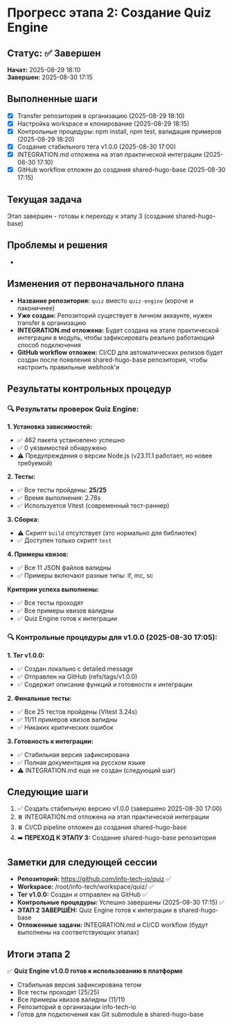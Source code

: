 # Прогресс этапа 2: Создание Quiz Engine

## Статус: ✅ Завершен

**Начат:** 2025-08-29 18:10  
**Завершен:** 2025-08-30 17:15  

## Выполненные шаги

- [x] Transfer репозитория в организацию (2025-08-29 18:10)
- [x] Настройка workspace и клонирование (2025-08-29 18:15)
- [x] Контрольные процедуры: npm install, npm test, валидация примеров (2025-08-29 18:20)
- [x] Создание стабильного тега v1.0.0 (2025-08-30 17:00)
- [x] INTEGRATION.md отложена на этап практической интеграции (2025-08-30 17:10)
- [x] GitHub workflow отложен до создания shared-hugo-base (2025-08-30 17:15)

## Текущая задача
Этап завершен - готовы к переходу к этапу 3 (создание shared-hugo-base)

## Проблемы и решения
-

## Изменения от первоначального плана
- **Название репозитория:** `quiz` вместо `quiz-engine` (короче и лаконичнее)
- **Уже создан:** Репозиторий существует в личном аккаунте, нужен transfer в организацию
- **INTEGRATION.md отложена:** Будет создана на этапе практической интеграции в модуль, чтобы зафиксировать реально работающий способ подключения
- **GitHub workflow отложен:** CI/CD для автоматических релизов будет создан после появления shared-hugo-base репозитория, чтобы настроить правильные webhook'и

## Результаты контрольных процедур

### 🔍 Результаты проверок Quiz Engine:

**1. Установка зависимостей:**
- ✅ 462 пакета установлено успешно
- ✅ 0 уязвимостей обнаружено
- ⚠️ Предупреждения о версии Node.js (v23.11.1 работает, но новее требуемой)

**2. Тесты:**
- ✅ Все тесты пройдены: **25/25** 
- ✅ Время выполнения: 2.78s
- ✅ Используется Vitest (современный тест-раннер)

**3. Сборка:**
- ⚠️ Скрипт `build` отсутствует (это нормально для библиотек)
- ✅ Доступен только скрипт `test`

**4. Примеры квизов:**
- ✅ Все 11 JSON файлов валидны
- ✅ Примеры включают разные типы: if, mc, sc

**Критерии успеха выполнены:**
- ✅ Все тесты проходят
- ✅ Все примеры квизов валидны  
- ✅ Quiz Engine готов к интеграции

### 🔍 Контрольные процедуры для v1.0.0 (2025-08-30 17:05):

**1. Тег v1.0.0:**
- ✅ Создан локально с detailed message
- ✅ Отправлен на GitHub (refs/tags/v1.0.0)
- ✅ Содержит описание функций и готовности к интеграции

**2. Финальные тесты:**
- ✅ Все 25 тестов пройдены (Vitest 3.24s)
- ✅ 11/11 примеров квизов валидны
- ✅ Никаких критических ошибок

**3. Готовность к интеграции:**
- ✅ Стабильная версия зафиксирована
- ✅ Полная документация на русском языке
- ⚠️ INTEGRATION.md еще не создан (следующий шаг)

## Следующие шаги
1. ✅ Создать стабильную версию v1.0.0 (завершено 2025-08-30 17:00)
2. ⏸️ INTEGRATION.md отложена на этап практической интеграции  
3. ⏸️ CI/CD pipeline отложен до создания shared-hugo-base
4. ➡️ **ПЕРЕХОД К ЭТАПУ 3:** Создание shared-hugo-base репозитория

## Заметки для следующей сессии
- **Репозиторий:** https://github.com/info-tech-io/quiz ✅
- **Workspace:** /root/info-tech/workspace/quiz/ ✅
- **Тег v1.0.0:** Создан и отправлен на GitHub ✅
- **Контрольные процедуры:** Успешно завершены (2025-08-30 17:15) ✅
- **ЭТАП 2 ЗАВЕРШЁН:** Quiz Engine готов к интеграции в shared-hugo-base
- **Отложенные задачи:** INTEGRATION.md и CI/CD workflow (будут выполнены на соответствующих этапах)

## Итоги этапа 2
✅ **Quiz Engine v1.0.0 готов к использованию в платформе**
- Стабильная версия зафиксирована тегом
- Все тесты проходят (25/25)
- Все примеры квизов валидны (11/11)  
- Репозиторий в организации info-tech-io
- Готов для подключения как Git submodule в shared-hugo-base